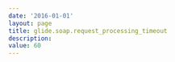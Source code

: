```yaml
---
date: '2016-01-01'
layout: page
title: glide.soap.request_processing_timeout
description:  
value: 60 
---
```

